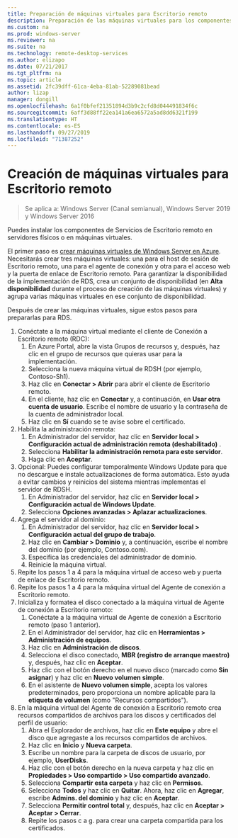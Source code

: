 ```yaml
---
title: Preparación de máquinas virtuales para Escritorio remoto
description: Preparación de las máquinas virtuales para los componentes de Escritorio remoto
ms.custom: na
ms.prod: windows-server
ms.reviewer: na
ms.suite: na
ms.technology: remote-desktop-services
ms.author: elizapo
ms.date: 07/21/2017
ms.tgt_pltfrm: na
ms.topic: article
ms.assetid: 2fc39dff-61ca-4eba-81ab-52289081bead
author: lizap
manager: dongill
ms.openlocfilehash: 6a1f0bfef21351894d3b9c2cfd8d044491834f6c
ms.sourcegitcommit: 6aff3d88ff22ea141a6ea6572a5ad8dd6321f199
ms.translationtype: HT
ms.contentlocale: es-ES
ms.lasthandoff: 09/27/2019
ms.locfileid: "71387252"
---
```

# <a name="create-virtual-machines-for-remote-desktop"></a>Creación de máquinas virtuales para Escritorio remoto

>Se aplica a: Windows Server (Canal semianual), Windows Server 2019 y Windows Server 2016

Puedes instalar los componentes de Servicios de Escritorio remoto en servidores físicos o en máquinas virtuales. 

El primer paso es [crear máquinas virtuales de Windows Server en Azure](/azure/virtual-machines/windows/quick-create-portal). Necesitarás crear tres máquinas virtuales: una para el host de sesión de Escritorio remoto, una para el agente de conexión y otra para el acceso web y la puerta de enlace de Escritorio remoto. Para garantizar la disponibilidad de la implementación de RDS, crea un conjunto de disponibilidad (en **Alta disponibilidad** durante el proceso de creación de las máquinas virtuales) y agrupa varias máquinas virtuales en ese conjunto de disponibilidad.
 
Después de crear las máquinas virtuales, sigue estos pasos para prepararlas para RDS.

1.  Conéctate a la máquina virtual mediante el cliente de Conexión a Escritorio remoto (RDC):  
    1.  En Azure Portal, abre la vista Grupos de recursos y, después, haz clic en el grupo de recursos que quieras usar para la implementación.  
    2.  Selecciona la nueva máquina virtual de RDSH (por ejemplo, Contoso-Sh1).  
    3.  Haz clic en **Conectar > Abrir** para abrir el cliente de Escritorio remoto.  
    4.  En el cliente, haz clic en **Conectar** y, a continuación, en **Usar otra cuenta de usuario**. Escribe el nombre de usuario y la contraseña de la cuenta de administrador local.  
    5.  Haz clic en **Sí** cuando se te avise sobre el certificado.  
2.  Habilita la administración remota:  
    1.  En Administrador del servidor, haz clic en **Servidor local > Configuración actual de administración remota (deshabilitado)** .  
    2.  Selecciona **Habilitar la administración remota para este servidor**.  
    3.  Haga clic en **Aceptar**.  
3.  Opcional: Puedes configurar temporalmente Windows Update para que no descargue e instale actualizaciones de forma automática. Esto ayuda a evitar cambios y reinicios del sistema mientras implementas el servidor de RDSH.  
    1.  En Administrador del servidor, haz clic en **Servidor local > Configuración actual de Windows Update**.  
    2.  Selecciona **Opciones avanzadas > Aplazar actualizaciones**.   
4.  Agrega el servidor al dominio:  
    1.  En Administrador del servidor, haz clic en **Servidor local > Configuración actual del grupo de trabajo**.  
    2.  Haz clic en **Cambiar > Dominio** y, a continuación, escribe el nombre del dominio (por ejemplo, Contoso.com).  
    3.  Especifica las credenciales del administrador de dominio.  
    4.  Reinicie la máquina virtual.  
5.  Repite los pasos 1 a 4 para la máquina virtual de acceso web y puerta de enlace de Escritorio remoto.  
6.  Repite los pasos 1 a 4 para la máquina virtual del Agente de conexión a Escritorio remoto.  
7.  Inicializa y formatea el disco conectado a la máquina virtual de Agente de conexión a Escritorio remoto:  
    1.  Conéctate a la máquina virtual de Agente de conexión a Escritorio remoto (paso 1 anterior).  
    2.  En el Administrador del servidor, haz clic en **Herramientas > Administración de equipos**.  
    3.  Haz clic en **Administración de discos**.  
    4.  Selecciona el disco conectado, **MBR (registro de arranque maestro)** y, después, haz clic en **Aceptar**.  
    5.  Haz clic con el botón derecho en el nuevo disco (marcado como **Sin asignar**) y haz clic en **Nuevo volumen simple**.  
    6.  En el asistente de **Nuevo volumen simple**, acepta los valores predeterminados, pero proporciona un nombre aplicable para la **etiqueta de volumen** (como "Recursos compartidos").  
8.  En la máquina virtual del Agente de conexión a Escritorio remoto crea recursos compartidos de archivos para los discos y certificados del perfil de usuario:   
    1.  Abra el Explorador de archivos, haz clic en **Este equipo** y abre el disco que agregaste a los recursos compartidos de archivos.  
    2.  Haz clic en **Inicio** y **Nueva carpeta**.  
    3.  Escribe un nombre para la carpeta de discos de usuario, por ejemplo, **UserDisks**.  
    4.  Haz clic con el botón derecho en la nueva carpeta y haz clic en **Propiedades > Uso compartido > Uso compartido avanzado**.  
    5.  Selecciona **Compartir esta carpeta** y haz clic en **Permisos**.  
    6.  Selecciona **Todos** y haz clic en **Quitar**. Ahora, haz clic en **Agregar**, escribe **Admins. del dominio** y haz clic en **Aceptar**.  
    7.  Selecciona **Permitir control total** y, después, haz clic en **Aceptar > Aceptar > Cerrar**.  
    8.  Repite los pasos c a g. para crear una carpeta compartida para los certificados.   


